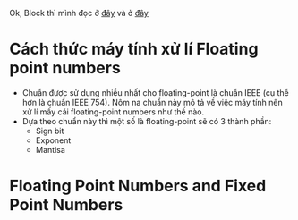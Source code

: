 Ok,  Block thì mình đọc ở [đây]([https://medium.com/@florian_algo/model-quantization-1-basic-concepts-860547ec6aa9]) và ở [đây](https://hasithas.medium.com/how-computers-handle-floating-point-numbers-bfe9b08b4bc)


# Cách thức máy tính xử lí Floating point numbers

- Chuẩn được sử dụng nhiều nhất cho floating-point là chuẩn IEEE (cụ thể hơn là chuẩn IEEE 754). Nôm na chuẩn này mô tả về việc máy tính nên xử lí mấy cái floating-point numbers như thế nào. 
- Dựa theo chuẩn này thì một số là floating-point sẽ có 3 thành phần:
	- Sign bit
	- Exponent
	- Mantisa
# Floating Point Numbers and Fixed Point Numbers

